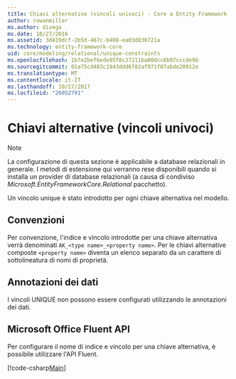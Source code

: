 ```yaml
---
title: Chiavi alternative (vincoli univoci) - Core a Entity Framework
author: rowanmiller
ms.author: divega
ms.date: 10/27/2016
ms.assetid: 3d419dcf-2b5d-467c-b408-ea03d830721a
ms.technology: entity-framework-core
uid: core/modeling/relational/unique-constraints
ms.openlocfilehash: 1b7e2bef6ede95f8c27211ba00dcc6b97cccde9b
ms.sourcegitcommit: 01a75cd483c1943ddd6f82af971f07abde20912e
ms.translationtype: MT
ms.contentlocale: it-IT
ms.lasthandoff: 10/27/2017
ms.locfileid: "26052791"
---
```

# <a name="alternate-keys-unique-constraints"></a>Chiavi alternative (vincoli univoci)

> [!NOTE]  
> La configurazione di questa sezione è applicabile a database relazionali in generale. I metodi di estensione qui verranno rese disponibili quando si installa un provider di database relazionali (a causa di condiviso *Microsoft.EntityFrameworkCore.Relational* pacchetto).

Un vincolo unique è stato introdotto per ogni chiave alternativa nel modello.

## <a name="conventions"></a>Convenzioni

Per convenzione, l'indice e vincolo introdotte per una chiave alternativa verrà denominati `AK_<type name>_<property name>`. Per le chiavi alternative composte `<property name>` diventa un elenco separato da un carattere di sottolineatura di nomi di proprietà.

## <a name="data-annotations"></a>Annotazioni dei dati

I vincoli UNIQUE non possono essere configurati utilizzando le annotazioni dei dati.

## <a name="fluent-api"></a>Microsoft Office Fluent API

Per configurare il nome di indice e vincolo per una chiave alternativa, è possibile utilizzare l'API Fluent.

[!code-csharp[Main](../../../../samples/core/Modeling/FluentAPI/Samples/Relational/AlternateKeyName.cs?name=Model&highlight=9)]
